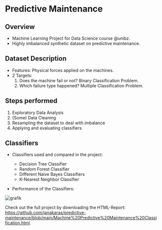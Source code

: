 # Predictive Maintenance

## Overview
* Machine Learning Project for Data Science course @unibz. 
* Highly imbalanced synthetic dataset on predictive maintenance. 

## Dataset Description
* Features: Physical forces applied on the machines. 
* 2 Targets: 
  1) Does the machine fail or not? Binary Classification Problem. 
  2) Which failure type happened? Multiple Classification Problem. 

## Steps performed 
1) Exploratory Data Analysis
2) (Some) Data Cleaning
3) Resampling the dataset to deal with imbalance
4) Applying and evaluating classifiers 

## Classifiers

* Classifiers used and compared in the project: 
  + Decision Tree Classifier
  + Random Forest Classifier 
  + Different Naive Bayes Classifiers 
  + K-Nearest Neighbor Classifier 

* Performance of the Classifiers: 

![grafik](https://user-images.githubusercontent.com/94690242/187026618-ca4b69e9-1279-4609-8682-b7564b016b18.png)

Check out the full project by downloading the HTML-Report: https://github.com/janakaras/predictive-maintenance/blob/main/Machine%20Predictive%20Maintenance%20Classification.html. 

